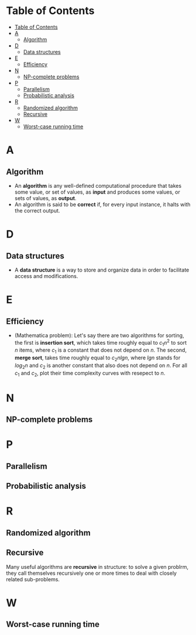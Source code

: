 # Table of Contents
- [Table of Contents](#table-of-contents)
- [A](#a)
  - [Algorithm](#algorithm)
- [D](#d)
  - [Data structures](#data-structures)
- [E](#e)
  - [Efficiency](#efficiency)
- [N](#n)
  - [NP-complete problems](#np-complete-problems)
- [P](#p)
  - [Parallelism](#parallelism)
  - [Probabilistic analysis](#probabilistic-analysis)
- [R](#r)
  - [Randomized algorithm](#randomized-algorithm)
  - [Recursive](#recursive)
- [W](#w)
  - [Worst-case running time](#worst-case-running-time)
# A
## Algorithm
- An **algorithm** is any well-defined computational procedure that takes some value, or set of values, as **input** and produces some values, or sets of values, as **output**.
- An algorithm is said to be **correct** if, for every input instance, it halts with the correct output.

# D
## Data structures
- A **data structure** is a way to store and organize data in order to facilitate access and modifications.

# E
## Efficiency
- \(Mathematica problem\): Let's say there are two algorithms for sorting, the first is **insertion sort**, which takes time roughly equal to $c_1 n^2$ to sort $n$ items, where $c_1$ is a constant that does not depend on $n$. The second, **merge sort**, takes time roughly equal to $c_2 n lgn$, where $lgn$ stands for ${log}_2 n$ and $c_2$ is another constant that also does not depend on $n$. For all $c_1$ and $c_2$, plot their time complexity curves with resepect to $n$.

# N
## NP-complete problems

# P
## Parallelism
## Probabilistic analysis

# R
## Randomized algorithm
## Recursive
Many useful algorithms are **recursive** in structure: to solve a given problrm, they call themselves recursively one or more times to deal with closely related sub-problems.
# W
## Worst-case running time

